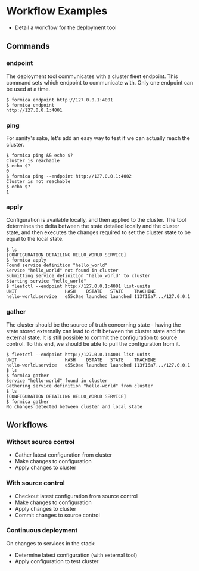 # Workflow Examples

- Detail a workflow for the deployment tool

## Commands
### endpoint
The deployment tool communicates with a cluster fleet endpoint.
This command sets which endpoint to communicate with. 
Only one endpoint can be used at a time. 
```
$ formica endpoint http://127.0.0.1:4001
$ formica endpoint
http://127.0.0.1:4001
```

### ping
For sanity's sake, let's add an easy way to test if we can actually reach the cluster.
```
$ formica ping && echo $?
Cluster is reachable
$ echo $?
0
$ formica ping --endpoint http://127.0.0.1:4002
Cluster is not reachable
$ echo $?
1
```

### apply
Configuration is available locally, and then applied to the cluster.
The tool determines the delta between the state detailed locally and the cluster state, and then executes the changes required to set the cluster state to be equal to the local state.
```
$ ls
[CONFIGURATION DETAILING HELLO_WORLD SERVICE]
$ formica apply
Found service definition "hello_world"
Service "hello_world" not found in cluster
Submitting service definition "hello_world" to cluster
Starting service "hello_world"
$ fleetctl --endpoint http://127.0.0.1:4001 list-units
UNIT                  HASH    DSTATE   STATE    TMACHINE
hello-world.service   e55c0ae launched launched 113f16a7.../127.0.0.1
```

### gather
The cluster should be the source of truth concerning state - having the state stored externally can lead to drift between the cluster state and the external state. It is still possible to commit the configuration to source control.
To this end, we should be able to pull the configuration from it.
```
$ fleetctl --endpoint http://127.0.0.1:4001 list-units
UNIT                  HASH    DSTATE   STATE    TMACHINE
hello-world.service   e55c0ae launched launched 113f16a7.../127.0.0.1
$ ls
$ formica gather
Service "hello-world" found in cluster
Gathering service definition "hello-world" from cluster
$ ls
[CONFIGURATION DETAILING HELLO_WORLD SERVICE]
$ formica gather
No changes detected between cluster and local state
```

## Workflows

### Without source control
- Gather latest configuration from cluster
- Make changes to configuration
- Apply changes to cluster

### With source control
- Checkout latest configuration from source control
- Make changes to configuration
- Apply changes to cluster
- Commit changes to source control

### Continuous deployment
On changes to services in the stack:
- Determine latest configuration (with external tool)
- Apply configuration to test cluster